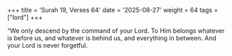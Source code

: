 +++
title = 'Surah 19, Verses 64'
date = '2025-08-27'
weight = 64
tags = ["lord"]
+++

“We only descend by the command of your Lord. To Him belongs whatever is before us, and whatever is behind us, and everything in between. And your Lord is never forgetful.